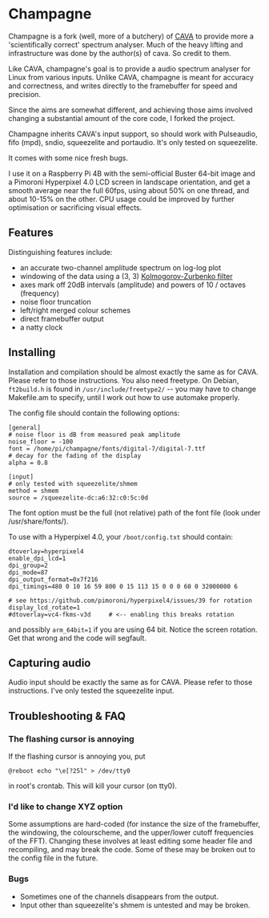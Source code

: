 Champagne
=========

Champagne is a fork (well, more of a butchery) of [CAVA](https://github.com/karlstav/cava/) to provide more a 'scientifically correct' spectrum analyser.
Much of the heavy lifting and infrastructure was done by the author(s) of cava. So credit to them.

Like CAVA, champagne's goal is to provide a audio spectrum analyser for Linux from various inputs.
Unlike CAVA, champagne is meant for accuracy and correctness, and writes directly to the framebuffer for speed and precision.

Since the aims are somewhat different, and achieving those aims involved changing a substantial amount of the core code, I forked the project.

Champagne inherits CAVA's input support, so should work with Pulseaudio, fifo (mpd), sndio, squeezelite and portaudio. It's only tested on squeezelite.

It comes with some nice fresh bugs.

I use it on a Raspberry Pi 4B with the semi-official Buster 64-bit image and a Pimoroni Hyperpixel 4.0 LCD screen in landscape orientation, and get a smooth average near the full 60fps, using about 50% on one thread, and about 10-15% on the other.
CPU usage could be improved by further optimisation or sacrificing visual effects.


## Features

Distinguishing features include:

- an accurate two-channel amplitude spectrum on log-log plot
- windowing of the data using a (3, 3) [Kolmogorov-Zurbenko filter](https://en.wikipedia.org/wiki/Kolmogorov%E2%80%93Zurbenko_filter)
- axes mark off 20dB intervals (amplitude) and powers of 10 / octaves (frequency)
- noise floor truncation
- left/right merged colour schemes
- direct framebuffer output
- a natty clock


## Installing

Installation and compilation should be almost exactly the same as for CAVA. Please refer to those instructions.
You also need freetype. On Debian, `ft2build.h` is found in `/usr/include/freetype2/` -- you may have to change Makefile.am to specify, until I work out how to use automake properly.

The config file should contain the following options:

```
[general]
# noise floor is dB from measured peak amplitude
noise_floor = -100
font = /home/pi/champagne/fonts/digital-7/digital-7.ttf
# decay for the fading of the display
alpha = 0.8

[input]
# only tested with squeezelite/shmem
method = shmem
source = /squeezelite-dc:a6:32:c0:5c:0d

```

The font option must be the full (not relative) path of the font file (look under /usr/share/fonts/).

To use with a Hyperpixel 4.0, your `/boot/config.txt` should contain:

```
dtoverlay=hyperpixel4
enable_dpi_lcd=1
dpi_group=2
dpi_mode=87
dpi_output_format=0x7f216
dpi_timings=480 0 10 16 59 800 0 15 113 15 0 0 0 60 0 32000000 6

# see https://github.com/pimoroni/hyperpixel4/issues/39 for rotation
display_lcd_rotate=1
#dtoverlay=vc4-fkms-v3d     # <-- enabling this breaks rotation
```

and possibly `arm_64bit=1` if you are using 64 bit.
Notice the screen rotation. Get that wrong and the code will segfault.


Capturing audio
---------------

Audio input should be exactly the same as for CAVA. Please refer to those instructions.
I've only tested the squeezelite input.


Troubleshooting & FAQ
---------------------


### The flashing cursor is annoying

If the flashing cursor is annoying you, put

    @reboot echo "\e[?25l" > /dev/tty0

in root's crontab. This will kill your cursor (on tty0).


### I'd like to change XYZ option

Some assumptions are hard-coded (for instance the size of the framebuffer, the windowing, the colourscheme, and the upper/lower cutoff frequencies of the FFT). Changing these involves at least editing some header file and recompiling, and may break the code. Some of these may be broken out to the config file in the future.


### Bugs

- Sometimes one of the channels disappears from the output.
- Input other than squeezelite's shmem is untested and may be broken.

